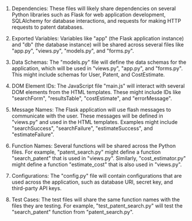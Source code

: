 1. Dependencies: These files will likely share dependencies on several Python libraries such as Flask for web application development, SQLAlchemy for database interactions, and requests for making HTTP requests to patent databases.

2. Exported Variables: Variables like "app" (the Flask application instance) and "db" (the database instance) will be shared across several files like "app.py", "views.py", "models.py", and "forms.py".

3. Data Schemas: The "models.py" file will define the data schemas for the application, which will be used in "views.py", "app.py", and "forms.py". This might include schemas for User, Patent, and CostEstimate.

4. DOM Element IDs: The JavaScript file "main.js" will interact with several DOM elements from the HTML templates. These might include IDs like "searchForm", "resultsTable", "costEstimate", and "errorMessage".

5. Message Names: The Flask application will use flash messages to communicate with the user. These messages will be defined in "views.py" and used in the HTML templates. Examples might include "searchSuccess", "searchFailure", "estimateSuccess", and "estimateFailure".

6. Function Names: Several functions will be shared across the Python files. For example, "patent_search.py" might define a function "search_patent" that is used in "views.py". Similarly, "cost_estimator.py" might define a function "estimate_cost" that is also used in "views.py".

7. Configurations: The "config.py" file will contain configurations that are used across the application, such as database URI, secret key, and third-party API keys.

8. Test Cases: The test files will share the same function names with the files they are testing. For example, "test_patent_search.py" will test the "search_patent" function from "patent_search.py".